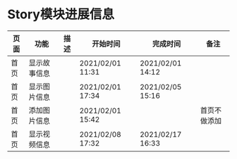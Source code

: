 # Story模块进展信息

| 页面 | 功能 | 描述 | 开始时间 | 完成时间 | 备注 |
| --- | --- | --- | --- | --- | --- |
| 首页 | 显示故事信息 |  | 2021/02/01 11:31 | 2021/02/01 14:12 |  |
| 首页 | 显示图片信息 |  | 2021/02/01 17:34 | 2021/02/05 15:16 |  |
| 首页 | 添加图片信息 |  | 2021/02/01 15:42 |  | 首页不做添加 |
| 首页 | 显示视频信息 |  | 2021/02/08 17:32 | 2021/02/17 16:33 |  |